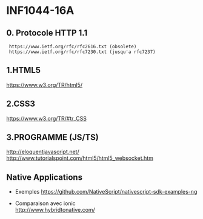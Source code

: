 # INF1044-16A

## 0. Protocole HTTP 1.1
  
  ```
   https://www.ietf.org/rfc/rfc2616.txt (obsolete)
   https://www.ietf.org/rfc/rfc7230.txt (jusqu'a rfc7237)

  ```

## 1.HTML5

https://www.w3.org/TR/html5/


## 2.CSS3

https://www.w3.org/TR/#tr_CSS

## 3.PROGRAMME (JS/TS)

   http://eloquentjavascript.net/ <br>
   http://www.tutorialspoint.com/html5/html5_websocket.htm
   
## Native Applications

* Exemples
https://github.com/NativeScript/nativescript-sdk-examples-ng  

* Comparaison avec ionic  
http://www.hybridtonative.com/
